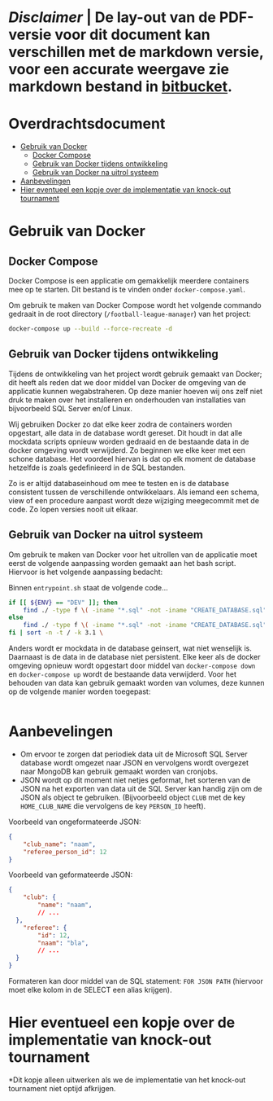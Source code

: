 # ***Disclaimer*** | De lay-out van de PDF-versie voor dit document kan verschillen met de markdown versie, voor een accurate weergave zie markdown bestand in [bitbucket](https://isebitbucket.aimsites.nl/projects/S22122A4/repos/football-league-manager/browse/docs).

# Overdrachtsdocument

- [Gebruik van Docker](#gebruik-van-docker)
	- [Docker Compose](#docker-compose)
	- [Gebruik van Docker tijdens ontwikkeling](#gebruik-van-docker-tijdens-ontwikkeling)
	- [Gebruik van Docker na uitrol systeem](#gebruik-van-docker-na-uitrol-systeem)
- [Aanbevelingen](#aanbevelingen)
- [Hier eventueel een kopje over de implementatie van knock-out tournament](#hier-eventueel-een-kopje-over-de-implementatie-van-knock-out-tournament)

# Gebruik van Docker

## Docker Compose

Docker Compose is een applicatie om gemakkelijk meerdere containers mee op te starten. Dit bestand is te vinden onder `docker-compose.yaml`.

Om gebruik te maken van Docker Compose wordt het volgende commando gedraait in de root directory (`/football-league-manager`) van het project: 

```bash
docker-compose up --build --force-recreate -d
```

## Gebruik van Docker tijdens ontwikkeling

Tijdens de ontwikkeling van het project wordt gebruik gemaakt van Docker; dit heeft als reden dat we door middel van Docker de omgeving van de applicatie kunnen wegabstraheren. Op deze manier hoeven wij ons zelf niet druk te maken over het installeren en onderhouden van installaties van bijvoorbeeld SQL Server en/of Linux.

Wij gebruiken Docker zo dat elke keer zodra de containers worden opgestart, alle data in de database wordt gereset. Dit houdt in dat alle mockdata scripts opnieuw worden gedraaid en de bestaande data in de docker omgeving wordt verwijderd. Zo beginnen we elke keer met een schone database. Het voordeel hiervan is dat op elk moment de database hetzelfde is zoals gedefinieerd in de SQL bestanden.

Zo is er altijd databaseinhoud om mee te testen en is de database consistent tussen de verschillende ontwikkelaars. Als iemand een schema, view of een procedure aanpast wordt deze wijziging meegecommit met de code. Zo lopen versies nooit uit elkaar.

## Gebruik van Docker na uitrol systeem

Om gebruik te maken van Docker voor het uitrollen van de applicatie moet eerst de volgende aanpassing worden gemaakt aan het bash script. Hiervoor is het volgende aanpassing bedacht: 

Binnen `entrypoint.sh` staat de volgende code...

```bash
if [[ ${ENV} == "DEV" ]]; then
	find ./ -type f \( -iname "*.sql" -not -iname "CREATE_DATABASE.sql" \)
else
	find ./ -type f \( -iname "*.sql" -not -iname "CREATE_DATABASE.sql" -not -iname "*-INSERT_*.sql" \)
fi | sort -n -t / -k 3.1 \
```

Anders wordt er mockdata in de database geinsert, wat niet wenselijk is. Daarnaast is de data in de database niet persistent. Elke keer als de docker omgeving opnieuw wordt opgestart door middel van `docker-compose down` en `docker-compose up` wordt de bestaande data verwijderd. Voor het behouden van data kan gebruik gemaakt worden van volumes, deze kunnen op de volgende manier worden toegepast:

```bash

```

# Aanbevelingen

- Om ervoor te zorgen dat periodiek data uit de Microsoft SQL Server database wordt omgezet naar JSON en vervolgens wordt overgezet naar MongoDB kan gebruik gemaakt worden van cronjobs.
- JSON wordt op dit moment niet netjes geformat, het sorteren van de JSON na het exporten van data uit de SQL Server kan handig zijn om de JSON als object te gebruiken. (Bijvoorbeeld object `CLUB` met de key `HOME_CLUB_NAME` die vervolgens de key `PERSON_ID` heeft).

Voorbeeld van ongeformateerde JSON:

```json
{
	"club_name": "naam",
	"referee_person_id": 12
}
```

Voorbeeld van geformateerde JSON:

```json
{
	"club": {
    	"name": "naam",
    	// ...
  },
  	"referee": {
    	"id": 12,
    	"naam": "bla",
    	// ...
  }
}
```

Formateren kan door middel van de SQL statement: `FOR JSON PATH` (hiervoor moet elke kolom in de SELECT een alias krijgen).

# Hier eventueel een kopje over de implementatie van knock-out tournament

*Dit kopje alleen uitwerken als we de implementatie van het knock-out tournament niet optijd afkrijgen.


